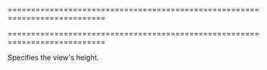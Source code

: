 ===========================================================================
<!--handmade--><!--/handmade-->
<!--merge--><!--/merge-->
===========================================================================

<!--shortDescription-->
Specifies the view's height.
<!--/shortDescription-->